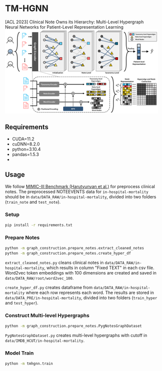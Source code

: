 # TM-HGNN

[ACL 2023] Clinical Note Owns its Hierarchy: Multi-Level Hypergraph Neural Networks for Patient-Level Representation Learning
![The proposed framework](img/tmhgnn_overview.png)

## Requirements

- CUDA=11.2
- cuDNN=8.2.0
- python=3.10.4
- pandas=1.5.3
- 

## Usage
We follow [MIMIC-III Benchmark (Harutyunyan et al.)](https://www.nature.com/articles/s41597-019-0103-9) for preprocess clinical notes.
The preprocessed NOTEEVENTS data for <code>in-hospital-mortality</code> should be in <code>data/DATA_RAW/in-hospital-mortality</code>, divided into two folders (<code>train_note</code> and <code>test_note</code>).

### Setup
```bash
pip install -r requirements.txt
```

### Prepare Notes 
```bash 
python -m graph_construction.prepare_notes.extract_cleaned_notes
python -m graph_construction.prepare_notes.create_hyper_df
```
<code>extract_cleaned_notes.py</code> cleans clinical notes in <code>data/DATA_RAW/in-hospital-mortality</code>, which results in column "Fixed TEXT" in each csv file. Word2vec token embeddings with 100 dimensions are created and saved in <code>data/DATA_RAW/root/word2vec_100</code>.

<code>create_hyper_df.py</code> creates dataframe from <code>data/DATA_RAW/in-hospital-mortality</code> where each row represents each word. The results are stored in <code>data/DATA_PRE/in-hospital-mortality</code>, divided into two folders (<code>train_hyper</code> and <code>test_hyper</code>).

### Construct Multi-level Hypergraphs
```bash
python -m graph_construction.prepare_notes.PygNotesGraphDataset
```
<code>PygNotesGraphDataset.py</code> creates multi-level hypergraphs with cutoff in <code>data/IMDB_HCUT/in-hospital-mortality</code>. 


### Model Train
```bash
python -m tmhgnn.train
```
